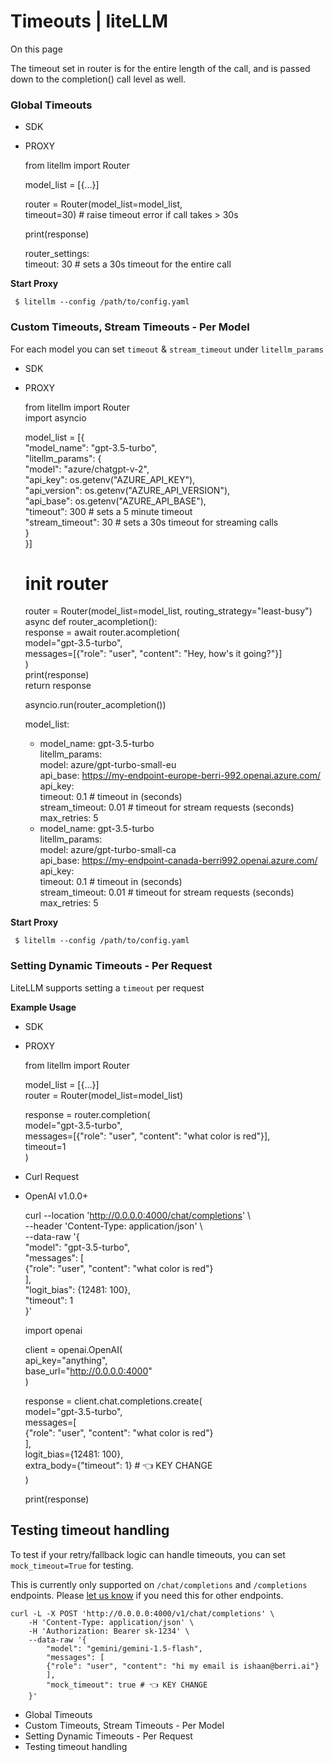 # Timeouts | liteLLM

On this page

The timeout set in router is for the entire length of the call, and is passed down to the completion() call level as well.

### Global Timeouts​

  * SDK
  * PROXY

    
    
    from litellm import Router   
      
    model_list = [{...}]  
      
    router = Router(model_list=model_list,   
                    timeout=30) # raise timeout error if call takes > 30s   
      
    print(response)  
    
    
    
    router_settings:  
        timeout: 30 # sets a 30s timeout for the entire call  
    

**Start Proxy**
    
    
     $ litellm --config /path/to/config.yaml  
    

### Custom Timeouts, Stream Timeouts - Per Model​

For each model you can set `timeout` & `stream_timeout` under `litellm_params`

  * SDK
  * PROXY

    
    
    from litellm import Router   
    import asyncio  
      
    model_list = [{  
        "model_name": "gpt-3.5-turbo",  
        "litellm_params": {  
            "model": "azure/chatgpt-v-2",  
            "api_key": os.getenv("AZURE_API_KEY"),  
            "api_version": os.getenv("AZURE_API_VERSION"),  
            "api_base": os.getenv("AZURE_API_BASE"),  
            "timeout": 300 # sets a 5 minute timeout  
            "stream_timeout": 30 # sets a 30s timeout for streaming calls  
        }  
    }]  
      
    # init router  
    router = Router(model_list=model_list, routing_strategy="least-busy")  
    async def router_acompletion():  
        response = await router.acompletion(  
            model="gpt-3.5-turbo",   
            messages=[{"role": "user", "content": "Hey, how's it going?"}]  
        )  
        print(response)  
        return response  
      
    asyncio.run(router_acompletion())  
    
    
    
    model_list:  
      - model_name: gpt-3.5-turbo  
        litellm_params:  
          model: azure/gpt-turbo-small-eu  
          api_base: https://my-endpoint-europe-berri-992.openai.azure.com/  
          api_key: <your-key>  
          timeout: 0.1                      # timeout in (seconds)  
          stream_timeout: 0.01              # timeout for stream requests (seconds)  
          max_retries: 5  
      - model_name: gpt-3.5-turbo  
        litellm_params:  
          model: azure/gpt-turbo-small-ca  
          api_base: https://my-endpoint-canada-berri992.openai.azure.com/  
          api_key:   
          timeout: 0.1                      # timeout in (seconds)  
          stream_timeout: 0.01              # timeout for stream requests (seconds)  
          max_retries: 5  
      
    

**Start Proxy**
    
    
     $ litellm --config /path/to/config.yaml  
    

### Setting Dynamic Timeouts - Per Request​

LiteLLM supports setting a `timeout` per request

**Example Usage**

  * SDK
  * PROXY

    
    
    from litellm import Router   
      
    model_list = [{...}]  
    router = Router(model_list=model_list)  
      
    response = router.completion(  
        model="gpt-3.5-turbo",   
        messages=[{"role": "user", "content": "what color is red"}],  
        timeout=1  
    )  
    

  * Curl Request
  * OpenAI v1.0.0+

    
    
    curl --location 'http://0.0.0.0:4000/chat/completions' \  
         --header 'Content-Type: application/json' \  
         --data-raw '{  
            "model": "gpt-3.5-turbo",  
            "messages": [  
                {"role": "user", "content": "what color is red"}  
            ],  
            "logit_bias": {12481: 100},  
            "timeout": 1  
         }'  
    
    
    
    import openai  
      
      
    client = openai.OpenAI(  
        api_key="anything",  
        base_url="http://0.0.0.0:4000"  
    )  
      
    response = client.chat.completions.create(  
        model="gpt-3.5-turbo",  
        messages=[  
            {"role": "user", "content": "what color is red"}  
        ],  
        logit_bias={12481: 100},  
        extra_body={"timeout": 1} # 👈 KEY CHANGE  
    )  
      
    print(response)  
    

## Testing timeout handling​

To test if your retry/fallback logic can handle timeouts, you can set `mock_timeout=True` for testing.

This is currently only supported on `/chat/completions` and `/completions` endpoints. Please [let us know](https://github.com/BerriAI/litellm/issues) if you need this for other endpoints.
    
    
    curl -L -X POST 'http://0.0.0.0:4000/v1/chat/completions' \  
        -H 'Content-Type: application/json' \  
        -H 'Authorization: Bearer sk-1234' \  
        --data-raw '{  
            "model": "gemini/gemini-1.5-flash",  
            "messages": [  
            {"role": "user", "content": "hi my email is ishaan@berri.ai"}  
            ],  
            "mock_timeout": true # 👈 KEY CHANGE  
        }'  
    

  * Global Timeouts
  * Custom Timeouts, Stream Timeouts - Per Model
  * Setting Dynamic Timeouts - Per Request
  * Testing timeout handling